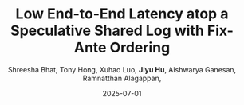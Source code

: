 ---
title: "Low End-to-End Latency atop a Speculative Shared Log with Fix-Ante Ordering"
collection: publications
excerpt: '\* To appear'
author:  "Shreesha Bhat,  Tony Hong,  Xuhao Luo,  **Jiyu Hu**,  Aishwarya Ganesan,  Ramnatthan Alagappan,"
date: 2025-07-01
venue: "Proceedings of the 19th USENIX Conference on Operating Systems Design and Implementation, OSDI '25"
citation: ' Shreesha Bhat,  Tony Hong,  Xuhao Luo,  Jiyu Hu,  Aishwarya Ganesan,  Ramnatthan Alagappan, &quot;Low End-to-End Latency atop a Speculative Shared Log with Fix-Ante Ordering.&quot; Proceedings of the 19th USENIX Conference on Operating Systems Design and Implementation, OSDI &amp;apos;25, 2025.'
---